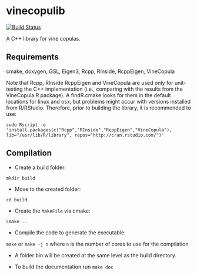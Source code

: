 # vinecopulib
[![Build Status](https://travis-ci.org/tvatter/vinecopulib.svg?branch=master)](https://travis-ci.org/tvatter/vinecopulib)

A C++ library for vine copulas.

## Requirements

cmake, doxygen, GSL, Eigen3, Rcpp, RInside, RcppEigen, VineCopula

Note that Rcpp, RInside RcppEigen and VineCopula are used only for unit-testing the C++ implementation (i.e., comparing with the results from the VineCopula R package).
A findR.cmake looks for them in the default locations for linux and osx, but problems might occur
with versions installed from R/RStudio. Therefore, prior to building the library,
it is recommended to use:

`sudo Rscript -e 'install.packages(c("Rcpp","RInside","RcppEigen","VineCopula"), lib="/usr/lib/R/library", repos="http://cran.rstudio.com/")'`

## Compilation

* Create a build folder:

`mkdir build`

* Move to the created folder:

`cd build`

* Create the `MakeFile` via cmake:

`cmake ..`

* Compile the code to generate the executable:

`make` or `make -j n` where `n` is the number of cores to use for the compilation

* A folder bin will be created at the same level as the build directory.

* To build the documentation run
`make doc`
